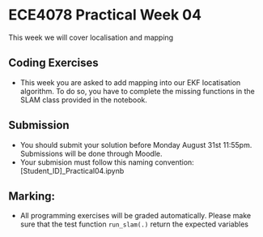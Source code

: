 # ECE4078 Practical Week 04

This week we will cover localisation and mapping

## Coding Exercises

- This week you are asked to add mapping into our EKF locatisation algorithm. To do so, you have to complete the missing functions in the SLAM class provided in the notebook.

## Submission

- You should submit your solution before Monday August 31st 11:55pm. Submissions will be done through Moodle.
- Your submision must follow this naming convention: [Student_ID]_Practical04.ipynb 


## Marking:
- All programming exercises will be graded automatically. Please make sure that the test function ``run_slam(.)`` return the expected variables
